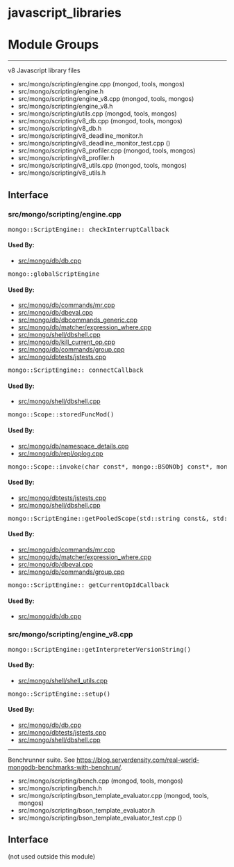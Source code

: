 # javascript\_libraries

# Module Groups

-------------

v8 Javascript library files

- src/mongo/scripting/engine.cpp   (mongod, tools, mongos)
- src/mongo/scripting/engine.h
- src/mongo/scripting/engine\_v8.cpp   (mongod, tools, mongos)
- src/mongo/scripting/engine\_v8.h
- src/mongo/scripting/utils.cpp   (mongod, tools, mongos)
- src/mongo/scripting/v8\_db.cpp   (mongod, tools, mongos)
- src/mongo/scripting/v8\_db.h
- src/mongo/scripting/v8\_deadline\_monitor.h
- src/mongo/scripting/v8\_deadline\_monitor\_test.cpp   ()
- src/mongo/scripting/v8\_profiler.cpp   (mongod, tools, mongos)
- src/mongo/scripting/v8\_profiler.h
- src/mongo/scripting/v8\_utils.cpp   (mongod, tools, mongos)
- src/mongo/scripting/v8\_utils.h

## Interface


### src/mongo/scripting/engine.cpp

<pre>mongo::ScriptEngine::_checkInterruptCallback</pre>

#### Used By:

- [src/mongo/db/db.cpp](../mongos\_and\_mongod\_mains)

<pre>mongo::globalScriptEngine</pre>

#### Used By:

- [src/mongo/db/commands/mr.cpp](../database\_commands)
- [src/mongo/db/dbeval.cpp](../database\_commands)
- [src/mongo/db/dbcommands\_generic.cpp](../database\_commands)
- [src/mongo/db/matcher/expression\_where.cpp](../query\_system)
- [src/mongo/shell/dbshell.cpp](../mongo\_shell)
- [src/mongo/db/kill\_current\_op.cpp](../client\_and\_operation\_tracking)
- [src/mongo/db/commands/group.cpp](../database\_commands)
- [src/mongo/dbtests/jstests.cpp](../unit\_tests)

<pre>mongo::ScriptEngine::_connectCallback</pre>

#### Used By:

- [src/mongo/shell/dbshell.cpp](../mongo\_shell)

<pre>mongo::Scope::storedFuncMod()</pre>

#### Used By:

- [src/mongo/db/namespace\_details.cpp](../storage\_layer\_structure)
- [src/mongo/db/repl/oplog.cpp](../replication)

<pre>mongo::Scope::invoke(char const*, mongo::BSONObj const*, mongo::BSONObj const*, int)</pre>

#### Used By:

- [src/mongo/dbtests/jstests.cpp](../unit\_tests)
- [src/mongo/shell/dbshell.cpp](../mongo\_shell)

<pre>mongo::ScriptEngine::getPooledScope(std::string const&, std::string const&)</pre>

#### Used By:

- [src/mongo/db/commands/mr.cpp](../database\_commands)
- [src/mongo/db/matcher/expression\_where.cpp](../query\_system)
- [src/mongo/db/dbeval.cpp](../database\_commands)
- [src/mongo/db/commands/group.cpp](../database\_commands)

<pre>mongo::ScriptEngine::_getCurrentOpIdCallback</pre>

#### Used By:

- [src/mongo/db/db.cpp](../mongos\_and\_mongod\_mains)

### src/mongo/scripting/engine\_v8.cpp

<pre>mongo::ScriptEngine::getInterpreterVersionString()</pre>

#### Used By:

- [src/mongo/shell/shell\_utils.cpp](../mongo\_shell)

<pre>mongo::ScriptEngine::setup()</pre>

#### Used By:

- [src/mongo/db/db.cpp](../mongos\_and\_mongod\_mains)
- [src/mongo/dbtests/jstests.cpp](../unit\_tests)
- [src/mongo/shell/dbshell.cpp](../mongo\_shell)

-------------

Benchrunner suite. See  https://blog.serverdensity.com/real-world-mongodb-benchmarks-with-benchrun/.

- src/mongo/scripting/bench.cpp   (mongod, tools, mongos)
- src/mongo/scripting/bench.h
- src/mongo/scripting/bson\_template\_evaluator.cpp   (mongod, tools, mongos)
- src/mongo/scripting/bson\_template\_evaluator.h
- src/mongo/scripting/bson\_template\_evaluator\_test.cpp   ()

## Interface

(not used outside this module)

